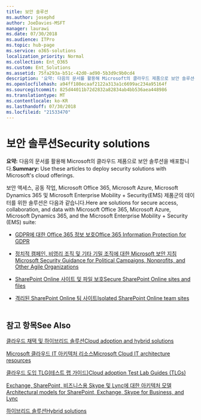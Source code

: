 ```yaml
---
title: 보안 솔루션
ms.author: josephd
author: JoeDavies-MSFT
manager: laurawi
ms.date: 07/30/2018
ms.audience: ITPro
ms.topic: hub-page
ms.service: o365-solutions
localization_priority: Normal
ms.collection: Ent_O365
ms.custom: Ent_Solutions
ms.assetid: 75fa293a-b51c-42d0-ad90-5b3d9c9b0cd4
description: '요약: 다음의 문서를 활용해 Microsoft의 클라우드 제품으로 보안 솔루션을 배포합니다.'
ms.openlocfilehash: a94ff180ecaaf2122a313a1c6699ac234a95164f
ms.sourcegitcommit: 825d44011b72d2832a82834ab4bb536aea448986
ms.translationtype: MT
ms.contentlocale: ko-KR
ms.lasthandoff: 07/30/2018
ms.locfileid: "21533470"
---
```

# <a name="security-solutions"></a><span data-ttu-id="fc42c-103">보안 솔루션</span><span class="sxs-lookup"><span data-stu-id="fc42c-103">Security solutions</span></span>

 <span data-ttu-id="fc42c-104">**요약:** 다음의 문서를 활용해 Microsoft의 클라우드 제품으로 보안 솔루션을 배포합니다.</span><span class="sxs-lookup"><span data-stu-id="fc42c-104">**Summary:** Use these articles to deploy security solutions with Microsoft's cloud offerings.</span></span>
  
<span data-ttu-id="fc42c-105">보안 액세스, 공동 작업, Microsoft Office 365, Microsoft Azure, Microsoft Dynamics 365 및 Microsoft Enterprise Mobility + Security(EMS) 제품군의 데이터를 위한 솔루션은 다음과 같습니다.</span><span class="sxs-lookup"><span data-stu-id="fc42c-105">Here are solutions for secure access, collaboration, and data with Microsoft Office 365, Microsoft Azure, Microsoft Dynamics 365, and the Microsoft Enterprise Mobility + Security (EMS) suite:</span></span>

- [<span data-ttu-id="fc42c-106">GDPR에 대한 Office 365 정보 보호</span><span class="sxs-lookup"><span data-stu-id="fc42c-106">Office 365 Information Protection for GDPR</span></span>](office-365-information-protection-for-gdpr.md)
  
- [<span data-ttu-id="fc42c-107">정치적 캠페인, 비영리 조직 및 기타 기밀 조직에 대한 Microsoft 보안 지침</span><span class="sxs-lookup"><span data-stu-id="fc42c-107">Microsoft Security Guidance for Political Campaigns, Nonprofits, and Other Agile Organizations</span></span>](microsoft-security-guidance-for-political-campaigns-nonprofits-and-other-agile-o.md)
    
- [<span data-ttu-id="fc42c-108">SharePoint Online 사이트 및 파일 보호</span><span class="sxs-lookup"><span data-stu-id="fc42c-108">Secure SharePoint Online sites and files</span></span>](secure-sharepoint-online-sites-and-files.md)
    
- [<span data-ttu-id="fc42c-109">격리된 SharePoint Online 팀 사이트</span><span class="sxs-lookup"><span data-stu-id="fc42c-109">Isolated SharePoint Online team sites</span></span>](isolated-sharepoint-online-team-sites.md)
<br/><br/>
    
## <a name="see-also"></a><span data-ttu-id="fc42c-110">참고 항목</span><span class="sxs-lookup"><span data-stu-id="fc42c-110">See Also</span></span>

[<span data-ttu-id="fc42c-111">클라우드 채택 및 하이브리드 솔루션</span><span class="sxs-lookup"><span data-stu-id="fc42c-111">Cloud adoption and hybrid solutions</span></span>](cloud-adoption-and-hybrid-solutions.md)
  
[<span data-ttu-id="fc42c-112">Microsoft 클라우드 IT 아키텍처 리소스</span><span class="sxs-lookup"><span data-stu-id="fc42c-112">Microsoft Cloud IT architecture resources</span></span>](microsoft-cloud-it-architecture-resources.md)
  
[<span data-ttu-id="fc42c-113">클라우드 도입 TLG(테스트 랩 가이드)</span><span class="sxs-lookup"><span data-stu-id="fc42c-113">Cloud adoption Test Lab Guides (TLGs)</span></span>](cloud-adoption-test-lab-guides-tlgs.md)
  
[<span data-ttu-id="fc42c-114">Exchange, SharePoint, 비즈니스용 Skype 및 Lync에 대한 아키텍처 모델</span><span class="sxs-lookup"><span data-stu-id="fc42c-114">Architectural models for SharePoint, Exchange, Skype for Business, and Lync</span></span>](architectural-models-for-sharepoint-exchange-skype-for-business-and-lync.md)
  
[<span data-ttu-id="fc42c-115">하이브리드 솔루션</span><span class="sxs-lookup"><span data-stu-id="fc42c-115">Hybrid solutions</span></span>](hybrid-solutions.md)


